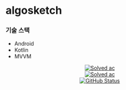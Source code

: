 # algosketch

### 기술 스택

- Android
- Kotlin
- MVVM


<p align="center">
  <a href="https://github.com/HamBP"><img alt="Solved ac" src="https://hits.seeyoufarm.com/api/count/incr/badge.svg?url=https%3A%2F%2Fgithub.com%2FHamBP&count_bg=%2379C83D&title_bg=%23555555&icon=&icon_color=%23E7E7E7&title=hits&edge_flat=false"/></a><br>
  <a href="https://github.com/HamBP"><img alt="Solved ac" src="http://mazassumnida.wtf/api/generate_badge?boj=sjy9484"/></a><br>
  <a href="https://github.com/HamBP"><img alt="GitHub Status" src="https://github-readme-stats.vercel.app/api?username=HamBP&hide=contribs&show_icons=true&include_all_commits=true&count_private=true"/></a>
</p>
